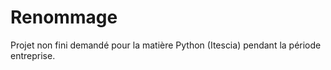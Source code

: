 # Renommage
Projet non fini demandé pour la matière Python (Itescia) pendant la période entreprise.
